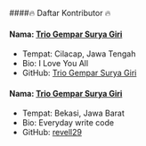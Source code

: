 ####🔥 Daftar Kontributor 🔥

#### Nama: [Trio Gempar Surya Giri](https://github.com/triogempar)

- Tempat: Cilacap, Jawa Tengah
- Bio: I Love You All
- GitHub: [Trio Gempar Surya Giri](https://github.com/triogempar)

#### Nama: [Trio Gempar Surya Giri](https://github.com/triogempar)

- Tempat: Bekasi, Jawa Barat
- Bio: Everyday write code
- GitHub: [revell29](https://github.com/revell29)
